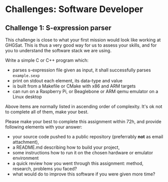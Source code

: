 # Challenges: Software Developer

## Challenge 1: S-expression parser

This challenge is close to what your first mission would look like working at GHGSat. This is thus a very good way for us to assess your skills, and for you to understand the software stack we are using.

Write a simple C or C++ program which:

* parses s-expression file given as input, it shall successfully parses `example.sexp`
* print on stdout each element, its data-type and value
* is built from a Makefile or CMake with x86 and ARM targets
* can run on a Raspberry Pi, or Beaglebone or ARM qemu emulator on a Linux desktop

Above items are normally listed in ascending order of complexity. It's ok not to complete all of them, make your best.

Please make your best to complete this assignment within 72h, and provide following elements with your answer:
* your source code pushed to a public repository (preferrably **not** as email attachment),
* a README.md describing how to build your project,
* some instructions how to run it on the chosen hardware or emulator environment
* a quick review how you went through this assignment: method, research, problems you faced?
* what would do to improve this software if you were given more time?